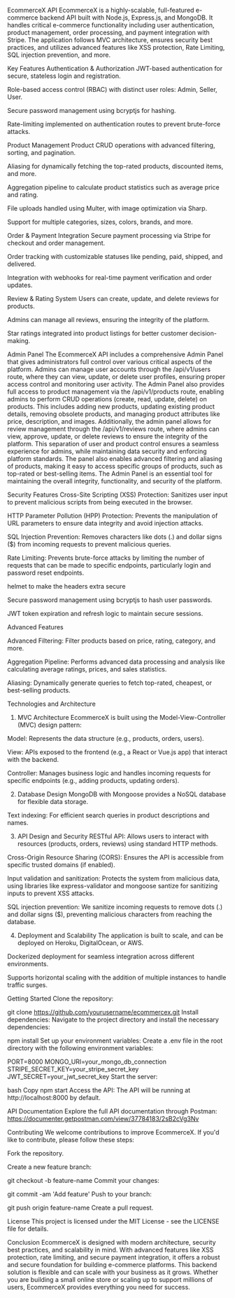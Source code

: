 EcommerceX API
EcommerceX is a highly-scalable, full-featured e-commerce backend API built with Node.js, Express.js, and MongoDB. It handles critical e-commerce functionality including user authentication, product management, order processing, and payment integration with Stripe. The application follows MVC architecture, ensures security best practices, and utilizes advanced features like XSS protection, Rate Limiting, SQL injection prevention, and more.

Key Features
Authentication & Authorization
JWT-based authentication for secure, stateless login and registration.

Role-based access control (RBAC) with distinct user roles: Admin, Seller, User.

Secure password management using bcryptjs for hashing.

Rate-limiting implemented on authentication routes to prevent brute-force attacks.

Product Management
Product CRUD operations with advanced filtering, sorting, and pagination.

Aliasing for dynamically fetching the top-rated products, discounted items, and more.

Aggregation pipeline to calculate product statistics such as average price and rating.

File uploads handled using Multer, with image optimization via Sharp.

Support for multiple categories, sizes, colors, brands, and more.

Order & Payment Integration
Secure payment processing via Stripe for checkout and order management.

Order tracking with customizable statuses like pending, paid, shipped, and delivered.

Integration with webhooks for real-time payment verification and order updates.

Review & Rating System
Users can create, update, and delete reviews for products.

Admins can manage all reviews, ensuring the integrity of the platform.

Star ratings integrated into product listings for better customer decision-making.

Admin Panel
The EcommerceX API includes a comprehensive Admin Panel that gives administrators full control over various critical aspects of the platform. Admins can manage user accounts through the /api/v1/users route, where they can view, update, or delete user profiles, ensuring proper access control and monitoring user activity. The Admin Panel also provides full access to product management via the /api/v1/products route, enabling admins to perform CRUD operations (create, read, update, delete) on products. This includes adding new products, updating existing product details, removing obsolete products, and managing product attributes like price, description, and images. Additionally, the admin panel allows for review management through the /api/v1/reviews route, where admins can view, approve, update, or delete reviews to ensure the integrity of the platform. This separation of user and product control ensures a seamless experience for admins, while maintaining data security and enforcing platform standards. The panel also enables advanced filtering and aliasing of products, making it easy to access specific groups of products, such as top-rated or best-selling items. The Admin Panel is an essential tool for maintaining the overall integrity, functionality, and security of the platform.


Security Features
Cross-Site Scripting (XSS) Protection: Sanitizes user input to prevent malicious scripts from being executed in the browser.

HTTP Parameter Pollution (HPP) Protection: Prevents the manipulation of URL parameters to ensure data integrity and avoid injection attacks.

SQL Injection Prevention: Removes characters like dots (.) and dollar signs ($) from incoming requests to prevent malicious queries.

Rate Limiting: Prevents brute-force attacks by limiting the number of requests that can be made to specific endpoints, particularly login and password reset endpoints.

helmet to make the headers extra secure

Secure password management using bcryptjs to hash user passwords.

JWT token expiration and refresh logic to maintain secure sessions.

Advanced Features

Advanced Filtering: Filter products based on price, rating, category, and more.

Aggregation Pipeline: Performs advanced data processing and analysis like calculating average ratings, prices, and sales statistics.

Aliasing: Dynamically generate queries to fetch top-rated, cheapest, or best-selling products.

Technologies and Architecture
1. MVC Architecture
EcommerceX is built using the Model-View-Controller (MVC) design pattern:

Model: Represents the data structure (e.g., products, orders, users).

View: APIs exposed to the frontend (e.g., a React or Vue.js app) that interact with the backend.

Controller: Manages business logic and handles incoming requests for specific endpoints (e.g., adding products, updating orders).

2. Database Design
MongoDB with Mongoose provides a NoSQL database for flexible data storage.


Text indexing: For efficient search queries in product descriptions and names.

3. API Design and Security
RESTful API: Allows users to interact with resources (products, orders, reviews) using standard HTTP methods.

Cross-Origin Resource Sharing (CORS): Ensures the API is accessible from specific trusted domains (if enabled).

Input validation and sanitization: Protects the system from malicious data, using libraries like express-validator and mongoose santize for sanitizing inputs to prevent XSS attacks.

SQL injection prevention: We sanitize incoming requests to remove dots (.) and dollar signs ($), preventing malicious characters from reaching the database.

4. Deployment and Scalability
The application is built to scale, and can be deployed on Heroku, DigitalOcean, or AWS.

Dockerized deployment for seamless integration across different environments.

Supports horizontal scaling with the addition of multiple instances to handle traffic surges.

Getting Started
Clone the repository:


git clone https://github.com/yourusername/ecommercex.git
Install dependencies: Navigate to the project directory and install the necessary dependencies:


npm install
Set up your environment variables: Create a .env file in the root directory with the following environment variables:


PORT=8000
MONGO_URI=your_mongo_db_connection
STRIPE_SECRET_KEY=your_stripe_secret_key
JWT_SECRET=your_jwt_secret_key
Start the server:

bash
Copy
npm start
Access the API: The API will be running at http://localhost:8000 by default.

API Documentation
Explore the full API documentation through Postman:
https://documenter.getpostman.com/view/37784183/2sB2cVg3Nv

Contributing
We welcome contributions to improve EcommerceX. If you'd like to contribute, please follow these steps:

Fork the repository.

Create a new feature branch:


git checkout -b feature-name
Commit your changes:


git commit -am 'Add feature'
Push to your branch:


git push origin feature-name
Create a pull request.

License
This project is licensed under the MIT License - see the LICENSE file for details.

Conclusion
EcommerceX is designed with modern architecture, security best practices, and scalability in mind. With advanced features like XSS protection, rate limiting, and secure payment integration, it offers a robust and secure foundation for building e-commerce platforms. This backend solution is flexible and can scale with your business as it grows. Whether you are building a small online store or scaling up to support millions of users, EcommerceX provides everything you need for success.
